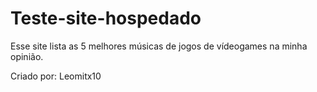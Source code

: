 # Teste-site-hospedado

  Esse site lista as 5 melhores músicas de jogos de vídeogames na minha opinião.
  
  Criado por: Leomitx10
